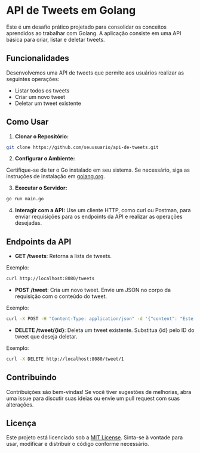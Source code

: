 # API de Tweets em Golang

Este é um desafio prático projetado para consolidar os conceitos aprendidos ao trabalhar com Golang. A aplicação consiste em uma API básica para criar, listar e deletar tweets.

## Funcionalidades

Desenvolvemos uma API de tweets que permite aos usuários realizar as seguintes operações:

- Listar todos os tweets
- Criar um novo tweet
- Deletar um tweet existente

## Como Usar

1. **Clonar o Repositório:**

```bash
git clone https://github.com/seuusuario/api-de-tweets.git
```

2. **Configurar o Ambiente:**

Certifique-se de ter o Go instalado em seu sistema. Se necessário, siga as instruções de instalação em [golang.org](https://golang.org).

3. **Executar o Servidor:**

```bash
go run main.go
```

4. **Interagir com a API:** Use um cliente HTTP, como curl ou Postman, para enviar requisições para os endpoints da API e realizar as operações desejadas.

## Endpoints da API

- **GET /tweets**: Retorna a lista de tweets.

Exemplo:

```bash
curl http://localhost:8080/tweets
```

- **POST /tweet**: Cria um novo tweet. Envie um JSON no corpo da requisição com o conteúdo do tweet.

Exemplo:

```bash
curl -X POST -H "Content-Type: application/json" -d '{"content": "Este é um novo tweet!"}' http://localhost:8080/tweet
```

- **DELETE /tweet/{id}**: Deleta um tweet existente. Substitua {id} pelo ID do tweet que deseja deletar.

Exemplo:

```bash
curl -X DELETE http://localhost:8080/tweet/1
```

## Contribuindo

Contribuições são bem-vindas! Se você tiver sugestões de melhorias, abra uma issue para discutir suas ideias ou envie um pull request com suas alterações.

## Licença

Este projeto está licenciado sob a [MIT License](https://opensource.org/licenses/MIT). Sinta-se à vontade para usar, modificar e distribuir o código conforme necessário.
